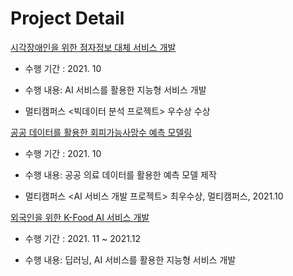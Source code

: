# Project Detail



[시각장애인을 위한 점자정보 대체 서비스 개발](https://github.com/HyunjooP/Project/tree/main/21.10%20%EC%8B%9C%EA%B0%81%EC%9E%A5%EC%95%A0%EC%9D%B8%EC%9D%84%20%EC%9C%84%ED%95%9C%20%EC%A0%90%EC%9E%90%EC%A0%95%EB%B3%B4%20%EB%8C%80%EC%B2%B4%20%EC%84%9C%EB%B9%84%EC%8A%A4%20%EA%B0%9C%EB%B0%9C )

- 수행 기간 : 2021. 10

- 수행 내용: AI 서비스를 활용한 지능형 서비스 개발

* 멀티캠퍼스 <빅데이터 분석 프로젝트> 우수상 수상





[공공 데이터를 활용한 회피가능사망수 예측 모델링](https://github.com/HyunjooP/Project/tree/main/21.10.%20%EA%B3%B5%EA%B3%B5%20%EB%8D%B0%EC%9D%B4%ED%84%B0%EB%A5%BC%20%ED%99%9C%EC%9A%A9%ED%95%9C%20%ED%9A%8C%ED%94%BC%EA%B0%80%EB%8A%A5%EC%82%AC%EB%A7%9D%EC%88%98%20%EC%98%88%EC%B8%A1%20%EB%AA%A8%EB%8D%B8%EB%A7%81 )

- 수행 기간 : 2021. 10

- 수행 내용: 공공 의료 데이터를 활용한 예측 모델 제작

- 멀티캠퍼스 <AI 서비스 개발 프로젝트> 최우수상, 멀티캠퍼스, 2021.10





[외국인을 위한 K-Food AI 서비스 개발](https://github.com/HyunjooP/Project/tree/main/21.12.%20%EC%99%B8%EA%B5%AD%EC%9D%B8%EC%9D%84%20%EC%9C%84%ED%95%9C%20K-Food%20AI%20%EC%84%9C%EB%B9%84%EC%8A%A4%20%EA%B0%9C%EB%B0%9C )

- 수행 기간 : 2021. 11 ~ 2021.12

- 수행 내용: 딥러닝, AI 서비스를 활용한 지능형 서비스 개발

